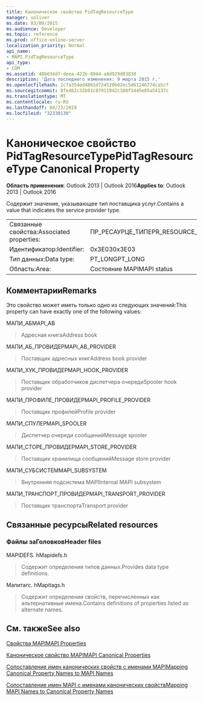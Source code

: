 ```yaml
---
title: Каноническое свойство PidTagResourceType
manager: soliver
ms.date: 03/09/2015
ms.audience: Developer
ms.topic: reference
ms.prod: office-online-server
localization_priority: Normal
api_name:
- MAPI.PidTagResourceType
api_type:
- COM
ms.assetid: 48b634d7-deea-422b-8944-a8d929d83838
description: 'Дата последнего изменения: 9 марта 2015 г.'
ms.openlocfilehash: 1c7a35ded4861d724520b02ec5d61246774ca5cf
ms.sourcegitcommit: 8fe462c32b91c87911942c188f3445e85a54137c
ms.translationtype: MT
ms.contentlocale: ru-RU
ms.lasthandoff: 04/23/2019
ms.locfileid: "32330130"
---
```

# <a name="pidtagresourcetype-canonical-property"></a><span data-ttu-id="13df7-103">Каноническое свойство PidTagResourceType</span><span class="sxs-lookup"><span data-stu-id="13df7-103">PidTagResourceType Canonical Property</span></span>

  
  
<span data-ttu-id="13df7-104">**Область применения**: Outlook 2013 | Outlook 2016</span><span class="sxs-lookup"><span data-stu-id="13df7-104">**Applies to**: Outlook 2013 | Outlook 2016</span></span> 
  
<span data-ttu-id="13df7-105">Содержит значение, указывающее тип поставщика услуг.</span><span class="sxs-lookup"><span data-stu-id="13df7-105">Contains a value that indicates the service provider type.</span></span>
  
|||
|:-----|:-----|
|<span data-ttu-id="13df7-106">Связанные свойства:</span><span class="sxs-lookup"><span data-stu-id="13df7-106">Associated properties:</span></span>  <br/> |<span data-ttu-id="13df7-107">ПР_РЕСАУРЦЕ_ТИПЕ</span><span class="sxs-lookup"><span data-stu-id="13df7-107">PR_RESOURCE_TYPE</span></span>  <br/> |
|<span data-ttu-id="13df7-108">Идентификатор:</span><span class="sxs-lookup"><span data-stu-id="13df7-108">Identifier:</span></span>  <br/> |<span data-ttu-id="13df7-109">0x3E03</span><span class="sxs-lookup"><span data-stu-id="13df7-109">0x3E03</span></span>  <br/> |
|<span data-ttu-id="13df7-110">Тип данных:</span><span class="sxs-lookup"><span data-stu-id="13df7-110">Data type:</span></span>  <br/> |<span data-ttu-id="13df7-111">PT_LONG</span><span class="sxs-lookup"><span data-stu-id="13df7-111">PT_LONG</span></span>  <br/> |
|<span data-ttu-id="13df7-112">Область:</span><span class="sxs-lookup"><span data-stu-id="13df7-112">Area:</span></span>  <br/> |<span data-ttu-id="13df7-113">Состояние MAPI</span><span class="sxs-lookup"><span data-stu-id="13df7-113">MAPI status</span></span>  <br/> |
   
## <a name="remarks"></a><span data-ttu-id="13df7-114">Комментарии</span><span class="sxs-lookup"><span data-stu-id="13df7-114">Remarks</span></span>

<span data-ttu-id="13df7-115">Это свойство может иметь только одно из следующих значений:</span><span class="sxs-lookup"><span data-stu-id="13df7-115">This property can have exactly one of the following values:</span></span>
  
<span data-ttu-id="13df7-116">МАПИ_АБ</span><span class="sxs-lookup"><span data-stu-id="13df7-116">MAPI_AB</span></span> 
  
> <span data-ttu-id="13df7-117">Адресная книга</span><span class="sxs-lookup"><span data-stu-id="13df7-117">Address book</span></span>
    
<span data-ttu-id="13df7-118">МАПИ_АБ_ПРОВИДЕР</span><span class="sxs-lookup"><span data-stu-id="13df7-118">MAPI_AB_PROVIDER</span></span> 
  
> <span data-ttu-id="13df7-119">Поставщик адресных книг</span><span class="sxs-lookup"><span data-stu-id="13df7-119">Address book provider</span></span>
    
<span data-ttu-id="13df7-120">МАПИ_ХУК_ПРОВИДЕР</span><span class="sxs-lookup"><span data-stu-id="13df7-120">MAPI_HOOK_PROVIDER</span></span> 
  
> <span data-ttu-id="13df7-121">Поставщик обработчиков диспетчера очереди</span><span class="sxs-lookup"><span data-stu-id="13df7-121">Spooler hook provider</span></span>
    
<span data-ttu-id="13df7-122">МАПИ_ПРОФИЛЕ_ПРОВИДЕР</span><span class="sxs-lookup"><span data-stu-id="13df7-122">MAPI_PROFILE_PROVIDER</span></span> 
  
> <span data-ttu-id="13df7-123">Поставщик профилей</span><span class="sxs-lookup"><span data-stu-id="13df7-123">Profile provider</span></span>
    
<span data-ttu-id="13df7-124">МАПИ_СПУЛЕР</span><span class="sxs-lookup"><span data-stu-id="13df7-124">MAPI_SPOOLER</span></span> 
  
> <span data-ttu-id="13df7-125">Диспетчер очереди сообщений</span><span class="sxs-lookup"><span data-stu-id="13df7-125">Message spooler</span></span>
    
<span data-ttu-id="13df7-126">МАПИ_СТОРЕ_ПРОВИДЕР</span><span class="sxs-lookup"><span data-stu-id="13df7-126">MAPI_STORE_PROVIDER</span></span> 
  
> <span data-ttu-id="13df7-127">Поставщик хранилища сообщений</span><span class="sxs-lookup"><span data-stu-id="13df7-127">Message store provider</span></span>
    
<span data-ttu-id="13df7-128">МАПИ_СУБСИСТЕМ</span><span class="sxs-lookup"><span data-stu-id="13df7-128">MAPI_SUBSYSTEM</span></span> 
  
> <span data-ttu-id="13df7-129">Внутренняя подсистема MAPI</span><span class="sxs-lookup"><span data-stu-id="13df7-129">Internal MAPI subsystem</span></span>
    
<span data-ttu-id="13df7-130">МАПИ_ТРАНСПОРТ_ПРОВИДЕР</span><span class="sxs-lookup"><span data-stu-id="13df7-130">MAPI_TRANSPORT_PROVIDER</span></span> 
  
> <span data-ttu-id="13df7-131">Поставщик транспорта</span><span class="sxs-lookup"><span data-stu-id="13df7-131">Transport provider</span></span>
    
## <a name="related-resources"></a><span data-ttu-id="13df7-132">Связанные ресурсы</span><span class="sxs-lookup"><span data-stu-id="13df7-132">Related resources</span></span>

### <a name="header-files"></a><span data-ttu-id="13df7-133">Файлы заГоловков</span><span class="sxs-lookup"><span data-stu-id="13df7-133">Header files</span></span>

<span data-ttu-id="13df7-134">MAPIDEFS. h</span><span class="sxs-lookup"><span data-stu-id="13df7-134">Mapidefs.h</span></span>
  
> <span data-ttu-id="13df7-135">Содержит определения типов данных.</span><span class="sxs-lookup"><span data-stu-id="13df7-135">Provides data type definitions.</span></span>
    
<span data-ttu-id="13df7-136">Мапитагс. h</span><span class="sxs-lookup"><span data-stu-id="13df7-136">Mapitags.h</span></span>
  
> <span data-ttu-id="13df7-137">Содержит определения свойств, перечисленных как альтернативные имена.</span><span class="sxs-lookup"><span data-stu-id="13df7-137">Contains definitions of properties listed as alternate names.</span></span>
    
## <a name="see-also"></a><span data-ttu-id="13df7-138">См. также</span><span class="sxs-lookup"><span data-stu-id="13df7-138">See also</span></span>



[<span data-ttu-id="13df7-139">Свойства MAPI</span><span class="sxs-lookup"><span data-stu-id="13df7-139">MAPI Properties</span></span>](mapi-properties.md)
  
[<span data-ttu-id="13df7-140">Каноническое свойство MAPI</span><span class="sxs-lookup"><span data-stu-id="13df7-140">MAPI Canonical Properties</span></span>](mapi-canonical-properties.md)
  
[<span data-ttu-id="13df7-141">Сопоставление имен канонических свойств с именами MAPI</span><span class="sxs-lookup"><span data-stu-id="13df7-141">Mapping Canonical Property Names to MAPI Names</span></span>](mapping-canonical-property-names-to-mapi-names.md)
  
[<span data-ttu-id="13df7-142">Сопоставление имен MAPI с именами канонических свойств</span><span class="sxs-lookup"><span data-stu-id="13df7-142">Mapping MAPI Names to Canonical Property Names</span></span>](mapping-mapi-names-to-canonical-property-names.md)

